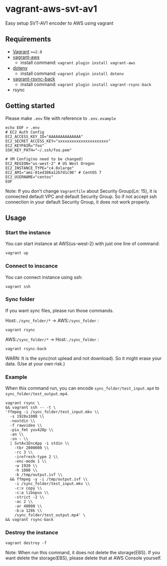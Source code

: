 # vagrant-aws-svt-av1
Easy setup SVT-AV1 encoder to AWS using vagrant

## Requirements
- [Vagrant](https://www.vagrantup.com/) `>=2.0`
- [vagrant-aws](https://github.com/mitchellh/vagrant-aws)
  - install command: `vagrant plugin install vagrant-aws`
- [dotenv](https://github.com/bkeepers/dotenv)
  - install command: `vagrant plugin install dotenv`
- [vagrant-rsync-back](https://github.com/smerrill/vagrant-rsync-back)
  - install command: `vagrant plugin install vagrant-rsync-back`
- rsync

## Getting started
Please make `.env` file with reference to `.env.example`

```
echo EOF > .env
# EC2 Auth Config
EC2_ACCESS_KEY_ID="AAAAAAAAAAAAAA"
EC2_SECRET_ACCESS_KEY="xxxxxxxxxxxxxxxxxxxxxx"
EC2_KEYPAIR="foo"
SSH_KEY_PATH="~/.ssh/foo.pem"

# VM Config(no need to be changed)
EC2_REGION="us-west-2" # US West Oregon
EC2_INSTANCE_TYPE="c4.8xlarge"
EC2_AMI="ami-01ed306a12b7d1c96" # CentOS 7
EC2_USERNAME="centos"
EOF
```

Note:
If you don't change `Vagrantfile` about Security Group(Ln: 15), it is connected default VPC and default Security Group.
So if not accept ssh connection in your default Security Group, it does not work properly.


## Usage
### Start the instance
You can start instance at AWS(us-west-2) with just one line of command:
```
vagrant up
```

### Connect to inscance
You can connect instance using ssh:
```
vagrant ssh
```

### Sync folder
If you want sync files, please run those commands.

Host:`./sync_folder/*` -> AWS:`/sync_folder` :
```
vagrant rsync
```

AWS:`/sync_folder/*` -> Host:`./sync_folder` :
```
vagrant rsync-back
```

WARN: It is the sync(not uplead and not download). So it might erase your data. (Use at your own risk.)

### Example
When this command run, you can encode `sync_folder/test_input.mp4` to `sync_folder/test_output.mp4`.

```
vagrant rsync \
&& vagrant ssh -- -t \
'ffmpeg -i /sync_folder/test_input.mkv \\
  -s 1920x1080 \\
  -nostdin \\
  -f rawvideo \\
  -pix_fmt yuv420p \\
  -an \\
  -sn - \\
  | SvtAv1EncApp -i stdin \\
    -tbr 2000000 \\
    -rc 3 \\
    -irefresh-type 2 \\
    -enc-mode 1 \\
    -w 1920 \\
    -h 1080 \\
    -b /tmp/output.ivf \\
  && ffmpeg -y -i /tmp/output.ivf \\
    -i /sync_folder/test_input.mkv \\
    -c:v copy \\
    -c:a libopus \\
    -strict -2 \\
    -ac 2 \\
    -ar 48000 \\
    -b:a 128k \\
    /sync_folder/test_output.mp4' \
&& vagrant rsync-back
```

### Destroy the instance
```
vagrant destroy -f
```

Note: 
When run this command, it does not delete the storage(EBS). If you want delete the storage(EBS), please delete that at AWS Console yourself.
